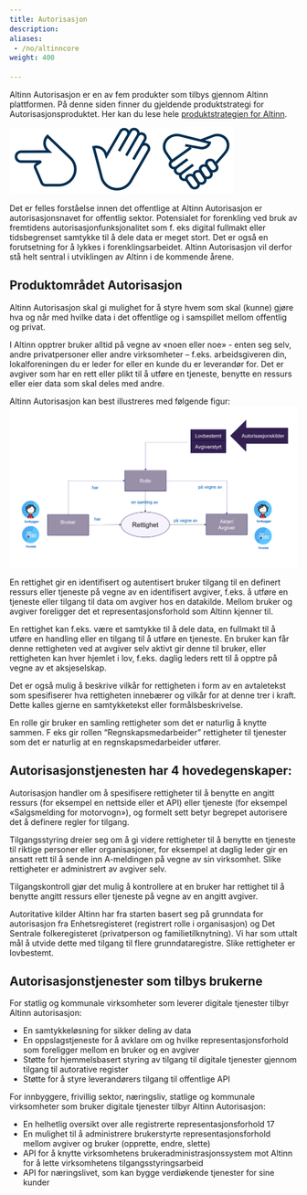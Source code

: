 ```yaml
---
title: Autorisasjon
description:
aliases:
 - /no/altinncore
weight: 400

---
```


Altinn Autorisasjon er en av fem produkter som tilbys gjennom Altinn plattformen. På denne siden finner du gjeldende produktstrategi for Autorisasjonsproduktet. 
Her kan du lese hele [produktstrategien for Altinn](../). 

!["altinn autorisasjon"](../autorisasjon/logo.PNG)

Det er felles forståelse innen det offentlige at Altinn Autorisasjon er autorisasjonsnavet for offentlig
sektor. Potensialet for forenkling ved bruk av fremtidens autorisasjonfunksjonalitet som f. eks digital
fullmakt eller tidsbegrenset samtykke til å dele data er meget stort. Det er også en forutsetning for å
lykkes i forenklingsarbeidet. Altinn Autorisasjon vil derfor stå helt sentral i utviklingen av Altinn i de
kommende årene.

## Produktområdet Autorisasjon
Altinn Autorisasjon skal gi mulighet for å styre hvem som skal (kunne) gjøre hva og når med hvilke
data i det offentlige og i samspillet mellom offentlig og privat.

I Altinn opptrer bruker alltid på vegne av «noen eller noe» - enten seg selv, andre privatpersoner
eller andre virksomheter – f.eks. arbeidsgiveren din, lokalforeningen du er leder for eller en kunde du
er leverandør for. Det er avgiver som har en rett eller plikt til å utføre en tjeneste, benytte en ressurs
eller eier data som skal deles med andre.

Altinn Autorisasjon kan best illustreres med følgende figur:
!["Rollemodell"](../autorisasjon/autorisasjonsmodell.PNG)

En rettighet gir en identifisert og autentisert bruker tilgang til en definert ressurs eller tjeneste på
vegne av en identifisert avgiver, f.eks. å utføre en tjeneste eller tilgang til data om avgiver hos en
datakilde. Mellom bruker og avgiver foreligger det et representasjonsforhold som Altinn kjenner til.

En rettighet kan f.eks. være et samtykke til å dele data, en fullmakt til å utføre en handling eller en
tilgang til å utføre en tjeneste. En bruker kan får denne rettigheten ved at avgiver selv aktivt gir
denne til bruker, eller rettigheten kan hver hjemlet i lov, f.eks. daglig leders rett til å opptre på vegne
av et aksjeselskap.

Det er også mulig å beskrive vilkår for rettigheten i form av en avtaletekst som spesifiserer hva
rettigheten innebærer og vilkår for at denne trer i kraft. Dette kalles gjerne en samtykketekst eller
formålsbeskrivelse.

En rolle gir bruker en samling rettigheter som det er naturlig å knytte sammen. F eks gir rollen
“Regnskapsmedarbeider” rettigheter til tjenester som det er naturlig at en regnskapsmedarbeider
utfører. 

## Autorisasjonstjenesten har 4 hovedegenskaper:

Autorisasjon handler om å spesifisere rettigheter til å benytte en angitt ressurs (for eksempel en
nettside eller et API) eller tjeneste (for eksempel «Salgsmelding for motorvogn»), og formelt sett
betyr begrepet autorisere det å definere regler for tilgang.

Tilgangsstyring dreier seg om å gi videre rettigheter til å benytte en tjeneste til riktige personer eller
organisasjoner, for eksempel at daglig leder gir en ansatt rett til å sende inn A-meldingen på vegne av
sin virksomhet. Slike rettigheter er administrert av avgiver selv.

Tilgangskontroll gjør det mulig å kontrollere at en bruker har rettighet til å benytte angitt ressurs
eller tjeneste på vegne av en angitt avgiver.

Autoritative kilder Altinn har fra starten basert seg på grunndata for autorisasjon fra
Enhetsregisteret (registrert rolle i organisasjon) og Det Sentrale folkeregisteret (privatperson og
familietilknytning). Vi har som uttalt mål å utvide dette med tilgang til flere grunndataregistre. Slike
rettigheter er lovbestemt.

## Autorisasjonstjenester som tilbys brukerne

For statlig og kommunale virksomheter som leverer digitale tjenester tilbyr Altinn autorisasjon:
- En samtykkeløsning for sikker deling av data
- En oppslagstjeneste for å avklare om og hvilke representasjonsforhold som foreligger mellom
en bruker og en avgiver
- Støtte for hjemmelsbasert styring av tilgang til digitale tjenester gjennom tilgang til
autorative register
- Støtte for å styre leverandørers tilgang til offentlige API

For innbyggere, frivillig sektor, næringsliv, statlige og kommunale virksomheter som bruker digitale
tjenester tilbyr Altinn Autorisasjon:
- En helhetlig oversikt over alle registrerte representasjonsforhold
17
- En mulighet til å administrere brukerstyrte representasjonsforhold mellom avgiver og bruker
(opprette, endre, slette)
- API for å knytte virksomhetens brukeradministrasjonssystem mot Altinn for å lette
virksomhetens tilgangsstyringsarbeid
- API for næringslivet, som kan bygge verdiøkende tjenester for sine kunder